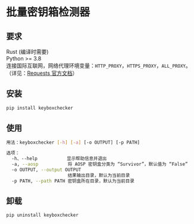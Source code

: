# 批量密钥箱检测器

## 要求
Rust (编译时需要)  
Python >= 3.8  
连接国际互联网，网络代理环境变量：`HTTP_PROXY`，`HTTPS_PROXY`，`ALL_PROXY`。（详见：[Requests 官方文档](https://requests.readthedocs.io/projects/cn/zh-cn/latest/user/advanced.html#proxies)）

## 安装
```bash
pip install keyboxchecker
```

## 使用
```bash
用法：keyboxchecker [-h] [-a] [-o OUTPUT] [-p PATH]

选项：
  -h、--help           显示帮助信息并退出
  -a, --aosp           将 AOSP 密钥盒分类为 “Survivor”，默认值为 “False”
  -o OUTPUT, --output OUTPUT
                       结果输出目录，默认为当前目录
  -p PATH, --path PATH 密钥盒所在目录，默认为当前目录
```

## 卸载
```bash
pip uninstall keyboxchecker
```
